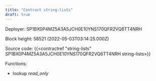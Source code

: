```yaml
---
title: "Contract string-lists"
draft: true
---
```

Deployer: SP1BX0P4MZ5A3A5JCH0E10YNS170QFR2VQ6TT4NRH


 



Block height: 58521 (2022-05-03T03:14:25.000Z)

Source code: {{<contractref "string-lists" SP1BX0P4MZ5A3A5JCH0E10YNS170QFR2VQ6TT4NRH string-lists>}}

Functions:

* lookup _read_only_

